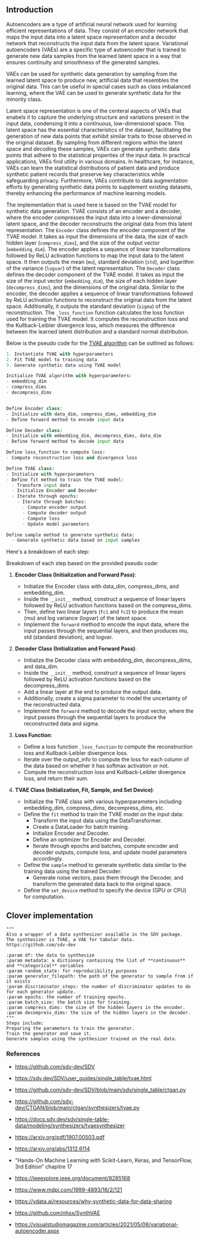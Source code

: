 ## Introduction 

Autoencoders are a type of artificial neural network used for learning efficient representations of data. They consist of an encoder network that maps the input data into a latent space representation and a decoder network that reconstructs the input data from the latent space. Variational autoencoders (VAEs) are a specific type of autoencoder that is trained to generate new data samples from the learned latent space in a way that ensures continuity and smoothness of the generated samples.

VAEs can be used for synthetic data generation by sampling from the learned latent space to produce new, artificial data that resembles the original data. This can be useful in special cases such as class imbalanced learning, where the VAE can be used to generate synthetic data for the minority class. 


Latent space representation is one of the centeral aspects of VAEs that enabels it to capture the underlying structure and variations present in the input data, condensing it into a continuous, low-dimensional space. This latent space has the essential characteristics of the dataset, facilitating the generation of new data points that exhibit similar traits to those observed in the original dataset. By sampling from different regions within the latent space and decoding these samples, VAEs can generate synthetic data points that adhere to the statistical properties of the input data. In practical applications, VAEs find utility in various domains. In healthcare, for instance, VAEs can learn the statistical distributions of patient data and produce synthetic patient records that preserve key characteristics while safeguarding privacy. Furthermore, VAEs contribute to data augmentation efforts by generating synthetic data points to supplement existing datasets, thereby enhancing the performance of machine learning models. 

The implementation that is used here is based on the TVAE model for synthetic data generation. TVAE consists of an encoder and a decoder, where the encoder compresses the input data into a lower-dimensional latent space, and the decoder reconstructs the original data from this latent representation. The `Encoder` class defines the encoder component of the TVAE model. It takes as input the dimensions of the data, the size of each hidden layer (`compress_dims`), and the size of the output vector (`embedding_dim`). The encoder applies a sequence of linear transformations followed by ReLU activation functions to map the input data to the latent space. It then outputs the mean (`mu`), standard deviation (`std`), and logarithm of the variance (`logvar`) of the latent representation. The `Decoder` class defines the decoder component of the TVAE model. It takes as input the size of the input vector (`embedding_dim`), the size of each hidden layer (`decompress_dims`), and the dimensions of the original data. Similar to the encoder, the decoder applies a sequence of linear transformations followed by ReLU activation functions to reconstruct the original data from the latent space. Additionally, it outputs the standard deviation (`sigma`) of the reconstruction. The `_loss_function` function calculates the loss function used for training the TVAE model. It computes the reconstruction loss and the Kullback-Leibler divergence loss, which measures the difference between the learned latent distribution and a standard normal distribution.



Below is the pseudo code for the [TVAE algorithm](https://github.com/sdv-dev/CTGAN/blob/main/ctgan/synthesizers/tvae.py) can be outlined as follows:

```python
1. Instantiate TVAE with hyperparameters
2. Fit TVAE model to training data
3. Generate synthetic data using TVAE model

Initialize TVAE algorithm with hyperparameters:
- embedding_dim
- compress_dims
- decompress_dims


Define Encoder class:
- Initialize with data_dim, compress_dims, embedding_dim
- Define forward method to encode input data

Define Decoder class:
- Initialize with embedding_dim, decompress_dims, data_dim
- Define forward method to decode input data

Define loss_function to compute loss:
- Compute reconstruction loss and divergence loss

Define TVAE class:
- Initialize with hyperparameters
- Define fit method to train the TVAE model:
  - Transform input data
  - Initialize Encoder and Decoder
  - Iterate through epochs:
    - Iterate through batches:
      - Compute encoder output
      - Compute decoder output
      - Compute loss
      - Update model parameters

Define sample method to generate synthetic data:
  - Generate synthetic data based on input samples

```
Here's a breakdown of each step:

Breakdown of each step based on the provided pseudo code:

1. **Encoder Class (Initialization and Forward Pass)**:
   - Initialize the Encoder class with data_dim, compress_dims, and embedding_dim.
   - Inside the `__init__` method, construct a sequence of linear layers followed by ReLU activation functions based on the compress_dims.
   - Then, define two linear layers (`fc1` and `fc2`) to produce the mean (mu) and log variance (logvar) of the latent space.
   - Implement the `forward` method to encode the input data, where the input passes through the sequential layers, and then produces mu, std (standard deviation), and logvar.

2. **Decoder Class (Initialization and Forward Pass)**:
   - Initialize the Decoder class with embedding_dim, decompress_dims, and data_dim.
   - Inside the `__init__` method, construct a sequence of linear layers followed by ReLU activation functions based on the decompress_dims.
   - Add a linear layer at the end to produce the output data.
   - Additionally, create a sigma parameter to model the uncertainty of the reconstructed data.
   - Implement the `forward` method to decode the input vector, where the input passes through the sequential layers to produce the reconstructed data and sigma.

3. **Loss Function**:
   - Define a loss function `_loss_function` to compute the reconstruction loss and Kullback-Leibler divergence loss.
   - Iterate over the output_info to compute the loss for each column of the data based on whether it has softmax activation or not.
   - Compute the reconstruction loss and Kullback-Leibler divergence loss, and return their sum.

4. **TVAE Class (Initialization, Fit, Sample, and Set Device)**:
   - Initialize the TVAE class with various hyperparameters including embedding_dim, compress_dims, decompress_dims, etc.
   - Define the `fit` method to train the TVAE model on the input data:
     - Transform the input data using the DataTransformer.
     - Create a DataLoader for batch training.
     - Initialize Encoder and Decoder.
     - Define an optimizer for Encoder and Decoder.
     - Iterate through epochs and batches, compute encoder and decoder outputs, compute loss, and update model parameters accordingly.
   - Define the `sample` method to generate synthetic data similar to the training data using the trained Decoder:
     - Generate noise vectors, pass them through the Decoder, and transform the generated data back to the original space.
   - Define the `set_device` method to specify the device (GPU or CPU) for computation.

## Clover implementation 

    """
    Also a wrapper of a data synthesizer available in the SDV package.
    The synthesizer is TVAE, a VAE for tabular data.
    https://github.com/sdv-dev

    :param df: the data to synthesize
    :param metadata: a dictionary containing the list of **continuous** and **categorical** variables
    :param random_state: for reproducibility purposes
    :param generator_filepath: the path of the generator to sample from if it exists
    :param discriminator_steps: the number of discriminator updates to do for each generator update.
    :param epochs: the number of training epochs.
    :param batch_size: the batch size for training.
    :param compress_dims: the size of the hidden layers in the encoder.
    :param decompress_dims: the size of the hidden layers in the decoder.
    """
    Steps include:
    Preparing the parameters to train the generator.
    Train the generator and save it.
    Generate samples using the synthesizer trained on the real data.


### References 

- https://github.com/sdv-dev/SDV
- https://sdv.dev/SDV/user_guides/single_table/tvae.html
- https://github.com/sdv-dev/SDV/blob/main/sdv/single_table/ctgan.py
- https://github.com/sdv-dev/CTGAN/blob/main/ctgan/synthesizers/tvae.py
- https://docs.sdv.dev/sdv/single-table-data/modeling/synthesizers/tvaesynthesizer
- https://arxiv.org/pdf/1907.00503.pdf
- https://arxiv.org/abs/1312.6114
- "Hands-On Machine Learning with Scikit-Learn, Keras, and TensorFlow, 3rd Edition” chapitre 17 

- https://ieeexplore.ieee.org/document/8285168
- https://www.mdpi.com/1999-4893/16/2/121
- https://ydata.ai/resources/why-synthetic-data-for-data-sharing
- https://github.com/nhsx/SynthVAE
- https://visualstudiomagazine.com/articles/2021/05/06/variational-autoencoder.aspx
